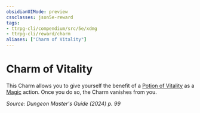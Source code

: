```yaml
---
obsidianUIMode: preview
cssclasses: json5e-reward
tags:
- ttrpg-cli/compendium/src/5e/xdmg
- ttrpg-cli/reward/charm
aliases: ["Charm of Vitality"]
---
```

# Charm of Vitality

This Charm allows you to give yourself the benefit of a [Potion of Vitality](Misc%20Files/CLI/compendium/items/potion-of-vitality-xdmg.md) as a [Magic](Misc%20Files/CLI/rules/actions.md#Magic) action. Once you do so, the Charm vanishes from you.

*Source: Dungeon Master's Guide (2024) p. 99*
